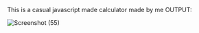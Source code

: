 This is a casual javascript made calculator made by me 
OUTPUT:


![Screenshot (55)](https://github.com/vasavi-kapoor/JavaScript-Calculator/assets/167674781/b9c1dcca-3fe1-4459-8ce2-0048830df211)


